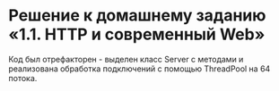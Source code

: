 # Решение к домашнему заданию «1.1. HTTP и современный Web»

Код был отрефакторен - выделен класс Server с методами и реализована обработка подключений с помощью ThreadPool на 64 потока.